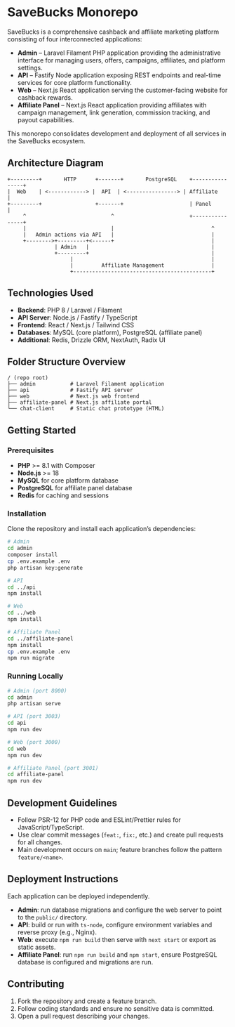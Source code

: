 # SaveBucks Monorepo

SaveBucks is a comprehensive cashback and affiliate marketing platform consisting of four interconnected applications:

- **Admin** – Laravel Filament PHP application providing the administrative interface for managing users, offers, campaigns, affiliates, and platform settings.
- **API** – Fastify Node application exposing REST endpoints and real-time services for core platform functionality.
- **Web** – Next.js React application serving the customer-facing website for cashback rewards.
- **Affiliate Panel** – Next.js React application providing affiliates with campaign management, link generation, commission tracking, and payout capabilities.

This monorepo consolidates development and deployment of all services in the SaveBucks ecosystem.

## Architecture Diagram

```text
+---------+       HTTP      +-------+       PostgreSQL    +----------------+
|  Web    | <------------> |  API  | <----------------> | Affiliate      |
+---------+                 +-------+                     | Panel          |
     ^                           ^                        +----------------+
     |                           |                               ^
     |   Admin actions via API   |                               |
     +-------->+---------+<------+                               |
               | Admin   |                                       |
               +---------+                                       |
                    |                                            |
                    |         Affiliate Management               |
                    +--------------------------------------------+
```

## Technologies Used

- **Backend**: PHP 8 / Laravel / Filament
- **API Server**: Node.js / Fastify / TypeScript
- **Frontend**: React / Next.js / Tailwind CSS
- **Databases**: MySQL (core platform), PostgreSQL (affiliate panel)
- **Additional**: Redis, Drizzle ORM, NextAuth, Radix UI

## Folder Structure Overview

```
/ (repo root)
├── admin           # Laravel Filament application
├── api             # Fastify API server
├── web             # Next.js web frontend
├── affiliate-panel # Next.js affiliate portal
└── chat-client     # Static chat prototype (HTML)
```

## Getting Started

### Prerequisites

- **PHP** >= 8.1 with Composer
- **Node.js** >= 18
- **MySQL** for core platform database
- **PostgreSQL** for affiliate panel database
- **Redis** for caching and sessions

### Installation

Clone the repository and install each application’s dependencies:

```bash
# Admin
cd admin
composer install
cp .env.example .env
php artisan key:generate

# API
cd ../api
npm install

# Web
cd ../web
npm install

# Affiliate Panel
cd ../affiliate-panel
npm install
cp .env.example .env
npm run migrate
```

### Running Locally

```bash
# Admin (port 8000)
cd admin
php artisan serve

# API (port 3003)
cd api
npm run dev

# Web (port 3000)
cd web
npm run dev

# Affiliate Panel (port 3001)
cd affiliate-panel
npm run dev
```

## Development Guidelines

- Follow PSR-12 for PHP code and ESLint/Prettier rules for JavaScript/TypeScript.
- Use clear commit messages (`feat:`, `fix:`, etc.) and create pull requests for all changes.
- Main development occurs on `main`; feature branches follow the pattern `feature/<name>`.

## Deployment Instructions

Each application can be deployed independently.

- **Admin**: run database migrations and configure the web server to point to the `public/` directory.
- **API**: build or run with `ts-node`, configure environment variables and reverse proxy (e.g., Nginx).
- **Web**: execute `npm run build` then serve with `next start` or export as static assets.
- **Affiliate Panel**: run `npm run build` and `npm start`, ensure PostgreSQL database is configured and migrations are run.

## Contributing

1. Fork the repository and create a feature branch.
2. Follow coding standards and ensure no sensitive data is committed.
3. Open a pull request describing your changes.

